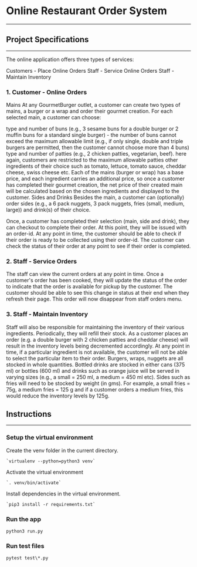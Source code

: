 # Online Restaurant Order System
---
## Project Specifications
---
The online application offers three types of services:

Customers - Place Online Orders
Staff - Service Online Orders
Staff - Maintain Inventory
### 1. Customer - Online Orders
Mains At any GourmetBurger outlet, a customer can create two types of mains, a burger or a wrap and order their gourmet creation. For each selected main, a customer can choose:

type and number of buns (e.g., 3 sesame buns for a double burger or 2 muffin buns for a standard single burger) - the number of buns cannot exceed the maximum allowable limit (e.g., if only single, double and triple burgers are permitted, then the customer cannot choose more than 4 buns)
type and number of patties (e.g., 2 chicken patties, vegetarian, beef). here again, customers are restricted to the maximum allowable patties
other ingredients of their choice such as tomato, lettuce, tomato sauce, cheddar cheese, swiss cheese etc. Each of the mains (burger or wrap) has a base price, and each ingredient carries an additional price, so once a customer has completed their gourmet creation, the net price of their created main will be calculated based on the chosen ingredients and displayed to the customer.
Sides and Drinks Besides the main, a customer can (optionally) order sides (e.g., a 6 pack nuggets, 3 pack nuggets, fries (small, medium, large)) and drink(s) of their choice.

Once, a customer has completed their selection (main, side and drink), they can checkout to complete their order. At this point, they will be issued with an order-id. At any point in time, the customer should be able to check if their order is ready to be collected using their order-id. The customer can check the status of their order at any point to see if their order is completed.

### 2. Staff - Service Orders
The staff can view the current orders at any point in time. Once a customer's order has been cooked, they will update the status of the order to indicate that the order is available for pickup by the customer. The customer should be able to see this change in status at their end when they refresh their page. This order will now disappear from staff orders menu.

### 3. Staff - Maintain Inventory
Staff will also be responsible for maintaining the inventory of their various ingredients. Periodically, they will refill their stock. As a customer places an order (e.g. a double burger with 2 chicken patties and cheddar cheese) will result in the inventory levels being decremented accordingly. At any point in time, if a particular ingredient is not available, the customer will not be able to select the particular item to their order. Burgers, wraps, nuggets are all stocked in whole quantities. Bottled drinks are stocked in either cans (375 ml) or bottles (600 ml) and drinks such as orange juice will be served in varying sizes (e.g., a small = 250 ml, a medium = 450 ml etc). Sides such as fries will need to be stocked by weight (in gms). For example, a small fries = 75g, a medium fries = 125 g and if a customer orders a medium fries, this would reduce the inventory levels by 125g.

## Instructions
---
### Setup the virtual environment
Create the venv folder in the current directory.

    `virtualenv --python=python3 venv`
    
Activate the virtual environment

    `. venv/bin/activate`
    
Install dependencies in the virtual environment.

    `pip3 install -r requirements.txt`

### Run the app
`python3 run.py`

### Run test files
`pytest test\*.py`
